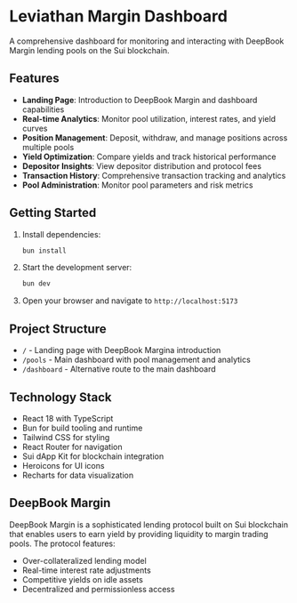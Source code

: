 # Leviathan Margin Dashboard

A comprehensive dashboard for monitoring and interacting with DeepBook Margin lending pools on the Sui blockchain.

## Features

- **Landing Page**: Introduction to DeepBook Margin and dashboard capabilities
- **Real-time Analytics**: Monitor pool utilization, interest rates, and yield curves
- **Position Management**: Deposit, withdraw, and manage positions across multiple pools
- **Yield Optimization**: Compare yields and track historical performance
- **Depositor Insights**: View depositor distribution and protocol fees
- **Transaction History**: Comprehensive transaction tracking and analytics
- **Pool Administration**: Monitor pool parameters and risk metrics

## Getting Started

1. Install dependencies:

   ```bash
   bun install
   ```

2. Start the development server:

   ```bash
   bun dev
   ```

3. Open your browser and navigate to `http://localhost:5173`

## Project Structure

- `/` - Landing page with DeepBook Margina introduction
- `/pools` - Main dashboard with pool management and analytics
- `/dashboard` - Alternative route to the main dashboard

## Technology Stack

- React 18 with TypeScript
- Bun for build tooling and runtime
- Tailwind CSS for styling
- React Router for navigation
- Sui dApp Kit for blockchain integration
- Heroicons for UI icons
- Recharts for data visualization

## DeepBook Margin

DeepBook Margin is a sophisticated lending protocol built on Sui blockchain that enables users to earn yield by providing liquidity to margin trading pools. The protocol features:

- Over-collateralized lending model
- Real-time interest rate adjustments
- Competitive yields on idle assets
- Decentralized and permissionless access
